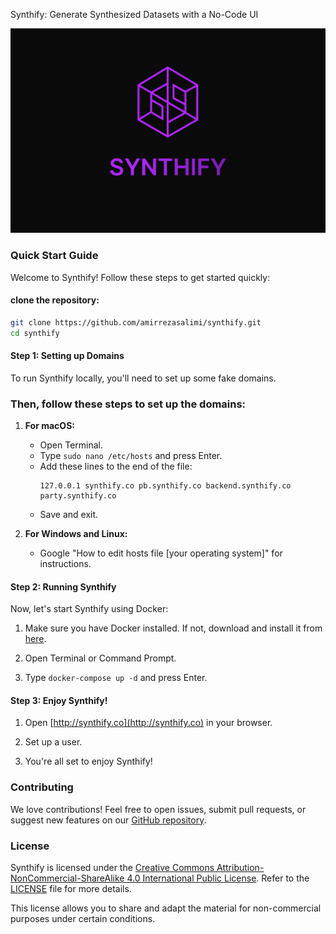 Synthify: Generate Synthesized Datasets with a No-Code UI

![Synthify](cover.png)

### Quick Start Guide

Welcome to Synthify! Follow these steps to get started quickly:

#### clone the repository:

```bash
git clone https://github.com/amirrezasalimi/synthify.git
cd synthify
```

#### Step 1: Setting up Domains

To run Synthify locally, you'll need to set up some fake domains.
   
### Then, follow these steps to set up the domains:

1. **For macOS:**

   - Open Terminal.
   - Type `sudo nano /etc/hosts` and press Enter.
   - Add these lines to the end of the file:
     ```
     127.0.0.1 synthify.co pb.synthify.co backend.synthify.co party.synthify.co
     ```
   - Save and exit.

2. **For Windows and Linux:**
   - Google "How to edit hosts file [your operating system]" for instructions.

#### Step 2: Running Synthify

Now, let's start Synthify using Docker:

1. Make sure you have Docker installed. If not, download and install it from [here](https://www.docker.com/get-started).

2. Open Terminal or Command Prompt.

3. Type `docker-compose up -d` and press Enter.

#### Step 3: Enjoy Synthify!

1. Open [http://synthify.co](http://synthify.co) in your browser.

2. Set up a user.

3. You're all set to enjoy Synthify!

### Contributing

We love contributions! Feel free to open issues, submit pull requests, or suggest new features on our [GitHub repository](https://github.com/amirrezasalimi/synthify).

### License

Synthify is licensed under the [Creative Commons Attribution-NonCommercial-ShareAlike 4.0 International Public License](https://creativecommons.org/licenses/by-nc-sa/4.0/legalcode). Refer to the [LICENSE](LICENSE) file for more details.

This license allows you to share and adapt the material for non-commercial purposes under certain conditions.
